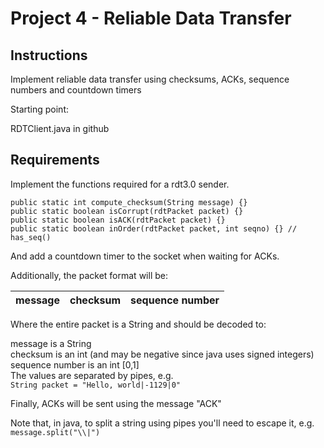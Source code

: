 # Project 4  - Reliable Data Transfer

## Instructions

Implement reliable data transfer using checksums, ACKs, sequence numbers and countdown timers

Starting point:

RDTClient.java in github

## Requirements
Implement the functions required for a rdt3.0 sender.


  `public static int compute_checksum(String message) {}` </br>
  `public static boolean isCorrupt(rdtPacket packet) {}` </br>
  `public static boolean isACK(rdtPacket packet) {}` </br>
  `public static boolean inOrder(rdtPacket packet, int seqno) {} // has_seq()` </br>

And add a countdown timer to the socket when waiting for ACKs.

Additionally, the packet format will be:

message | checksum | sequence number
--- | --- | ---

Where the entire packet is a String and should be decoded to:

message is a String </br>
checksum is an int (and may be negative since java uses signed integers) </br>
sequence number is an int [0,1] </br>
The values are separated by pipes, e.g.</br>
`String packet = "Hello, world|-1129|0"`</br>
 
Finally, ACKs will be sent using the message "ACK"

Note that, in java, to split a string using pipes you'll need to escape it, e.g.   
`message.split("\\|")`
